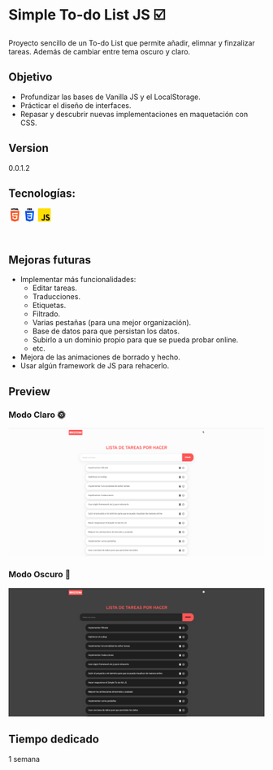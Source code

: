 # Simple To-do List JS :ballot_box_with_check:

Proyecto sencillo de un To-do List que permite añadir, elimnar y finzalizar tareas. Además de cambiar entre tema oscuro y claro.

## Objetivo
- Profundizar las bases de Vanilla JS y el LocalStorage.
- Prácticar el diseño de interfaces.
- Repasar y descubrir nuevas implementaciones en maquetación con CSS.

## Version
0.0.1.2

## Tecnologías:
<img src="assets/img/html-5.png" alt="HTML" width="5%"> <img src="assets/img/css-3.png" alt="CSS" width="5%"> <img src="assets/img/js.png" alt="JS" width="5%"> 

<br>

## Mejoras futuras
- Implementar más funcionalidades: 
  - Editar tareas.
  - Traducciones.
  - Etiquetas.
  - Filtrado. 
  - Varias pestañas (para una mejor organización).
  - Base de datos para que persistan los datos.
  - Subirlo a un dominio propio para que se pueda probar online.
  - etc.
- Mejora de las animaciones de borrado y hecho.
- Usar algún framework de JS para rehacerlo. 

## Preview
### Modo Claro :sun_with_face:
![Preview modo claro](assets/img/Preview-modo-claro.png)

### Modo Oscuro :new_moon_with_face:
![Preview modo oscuro](assets/img/Preview-modo-oscuro.png)

## Tiempo dedicado
1 semana
